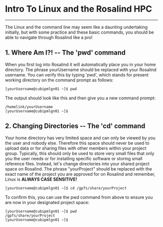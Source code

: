 # Intro To Linux and the Rosalind HPC
--------------------------------------
The Linux and the command line may seem like a daunting undertaking initially, but with some practice and these basic commands, you should be able to navigate through Rosalind like a pro!  


**1.  Where Am I?! -- The 'pwd' command**
--------------------------------------
When you first log into Rosalind it will automatically place you in your home directory. The phrase yourUsername should be replaced with your Rosalind username. You can verify this by typing 'pwd', which stands for present working directory on the command prompt as follows:

```
[yourUsername@cubipmlgn01 ~]$ pwd
```
The output should look like this and then give you a new command prompt:
```
/homelink/yourUsername
[yourUsername@cubipmlgn01 ~]$
```


**2.  Changing Directories -- The 'cd' command**
-----------------------------------------------
Your home directory has very limited space and can only be viewed by you the user and nobody else. Therefore this space should never be used to upload data or for sharing files with other members within your project group.  Typically, this should only be used to store very small files that only you the user needs or for installing specific software or storing small reference files.  Instead, let's change directories into your shared project space on Rosalind.  The phrase "yourProject" should be replaced with the exact name of the project you are approved for on Rosalind and remember, Linux is **ALWAYS CASE SENSITIVE!**
```
[yourUsername@cubipmlgn01 ~]$ cd /gpfs/share/yourProject
```
To confirm this, you can use the pwd command from above to ensure you are now in your designated project space:
```
[yourUsername@cubipmlgn01 ~]$ pwd
/gpfs/share/yourProject
[yourUsername@cubipmlgn01 ~]$
````

